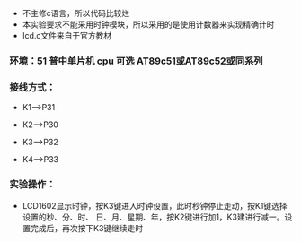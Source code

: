 * 不主修c语言，所以代码比较烂
* 本实验要求不能采用时钟模块，所以采用的是使用计数器来实现精确计时
* lcd.c文件来自于官方教材

### 环境：51 普中单片机 cpu 可选 AT89c51或AT89c52或同系列

### 接线方式：

* K1-->P31

* K2-->P30

* K3-->P32

* K4-->P33

### 实验操作：

* LCD1602显示时钟，按K3键进入时钟设置，此时秒钟停止走动，按K1键选择设置的秒、分、时、
  日、月、星期、年，按K2键进行加1，K3建进行减一。设置完成后，再次按下K3键继续走时
